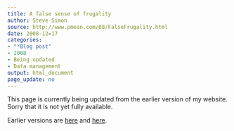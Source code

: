 ```yaml
---
title: A false sense of frugality
author: Steve Simon
source: http://www.pmean.com/08/FalseFrugality.html
date: 2008-12=17
categories:
- "*Blog post"
- 2008
- Being updated
- Data management
output: html_document
page_update: no
---
```


This page is currently being updated from the earlier version of my website. Sorry that it is not yet fully available.

<!---More--->

Earlier versions are [here][sim1] and [here][sim2].

[sim1]: http://www.pmean.com/08/FalseFrugality.html
[sim2]: http://new.pmean.com/false-frugality/
